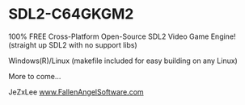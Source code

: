 # SDL2-C64GKGM2
100% FREE Cross-Platform Open-Source SDL2 Video Game Engine!
(straight up SDL2 with no support libs)

Windows(R)/Linux
(makefile included for easy building on any Linux)

More to come...

JeZxLee
www.FallenAngelSoftware.com
